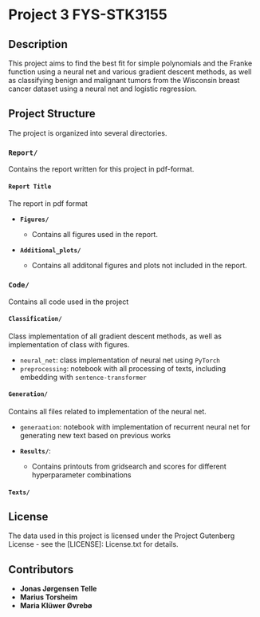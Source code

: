 # Project 3 FYS-STK3155

## Description
This project aims to find the best fit for simple polynomials and the Franke function using a neural net and various gradient descent methods, as well as classifying benign and malignant tumors from the Wisconsin breast cancer dataset using a neural net and logistic regression.

## Project Structure
The project is organized into several directories.

### `Report/`
Contains the report written for this project in pdf-format.

#### `Report Title`
The report in pdf format

- **`Figures/`**
  - Contains all figures used in the report.

- **`Additional_plots/`**
  - Contains all additonal figures and plots not included in the report.

### `Code/`
Contains all code used in the project

#### `Classification/`
Class implementation of all gradient descent methods, as well as implementation of class with figures.
- `neural_net`: class implementation of neural net using `PyTorch`
- `preprocessing`: notebook with all processing of texts, including embedding with `sentence-transformer`

#### `Generation/`
Contains all files related to implementation of the neural net.
- `generaation`: notebook with implementation of recurrent neural net for generating new text based on previous works

- **`Results/`**:
  - Contains printouts from gridsearch and scores for different hyperparameter combinations
 
 #### `Texts/`

## License

The data used in this project is licensed under the Project Gutenberg License - see the [LICENSE]: License.txt for details.

## Contributors
- **Jonas Jørgensen Telle**
- **Marius Torsheim**
- **Maria Klüwer Øvrebø**
